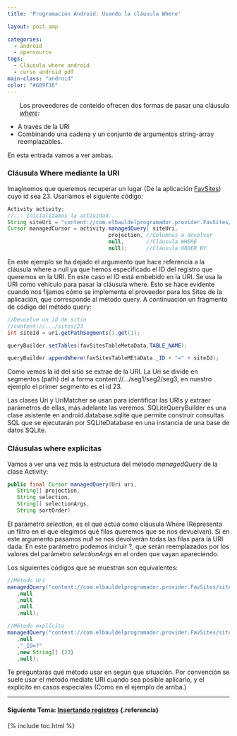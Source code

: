 ```yaml
---
title: 'Programación Android: Usando la cláusula Where'

layout: post.amp

categories:
  - android
  - opensource
tags:
  - Cláusula where android
  - curso android pdf
main-class: "android"
color: "#689F38"
---
```

<div class="separator" style="clear: both; text-align: center;">
<a href="/assets/img/2013/07/iconoAndroid.png" imageanchor="1" style="clear:left; float:left;margin-right:1em; margin-bottom:1em"><amp-img border="0" src="/assets/img/2013/07/iconoAndroid.png" style="clear:left; float:left;margin-right:1em; margin-bottom:1em" width="128px" height="128px" /></a>
</div>

Los proveedores de conteido ofrecen dos formas de pasar una cláusula *[where][1]:*

  * A través de la URI
  * Combinando una cadena y un conjunto de argumentos string-array reemplazables.

En esta entrada vamos a ver ambas.

### Cláusula Where mediante la URI

Imaginemos que queremos recuperar un lugar (De la aplicación [FavSites][2]) cuyo id sea 23. Usaríamos el siguiente código:


<!--ad-->

```java
Activity activity;
//... Inicializamos la actividad...
String siteUri = "content://com.elbauldelprogramador.provider.FavSites/sites/23";
Cursor managedCursor = activity.managedQuery( siteUri,
                                projection, //Columnas a devolver
                                null,       //Cláusula WHERE
                                null);      //Cláusula ORDER BY

```

En este ejemplo se ha dejado el argumento que hace referencia a la cláusula where a null ya que hemos especificado el ID del registro que queremos en la URI. En este caso el ID está embebido en la URI. Se usa la URI como vehículo para pasar la cláusula where. Esto se hace evidente cuando nos fijamos cómo se implementa el proveedor para los Sites de la aplicación, que corresponde al método query. A continuación un fragmento de código del método query:

```java
//Devuelve un id de sitio
//content://.../sites/23
int siteId = uri.getPathSegments().get(1);

queryBuilder.setTables(favSitesTableMetaData.TABLE_NAME);

queryBuilder.appendWhere(favSitesTableMEtaData._ID + "=" + siteId);

```

Como vemos la id del sitio se extrae de la URI. La Uri se divide en segmentos (path) del a forma content://&#8230;/seg1/seg2/seg3, en nuestro ejemplo el primer segmento es el id 23.

<p class="alert">
  Las clases Uri y UriMatcher se usan para identificar las URIs y extraer parámetros de ellas, más adelante las veremos. SQLiteQueryBuilder es una clase asistente en android.database.sqlite que permite construir consultas SQL que se ejecutarán por SQLiteDatabase en una instancia de una base de datos SQLite.
</p>

### Cláusulas where explícitas

Vamos a ver una vez más la estructura del método *managedQuery* de la clase Activity:

```java
public final Cursor managedQuery(Uri uri,
   String[] projection,
   String selection,
   String[] selectionArgs,
   String sortOrder)

```

El parámetro *selection*, es el que actúa como cláusula Where (Representa un filtro en el que elegimos qué filas queremos que se nos devuelvan). Si en este argumento pasamos *null* se nos devolverán todas las filas para la URI dada. En este parámetro podemos incluir ?, que serán reemplazados por los valores del parámetro *selectionArgs* en el orden que vayan apareciendo.

Los siguientes códigos que se muestran son equivalentes:

```java
//Método Uri
managedQuery("content://com.elbauldelprogramador.provider.FavSites/sites/23"
   ,null
   ,null
   ,null
   ,null);

//Método explícito
managedQuery("content://com.elbauldelprogramador.provider.FavSites/sites"
   ,null
   ,"_ID=?"
   ,new String[] {23}
   ,null);

```

Te preguntarás qué método usar en según que situación. Por convención se suele usar el método mediate URI cuando sea posible aplicarlo, y el explícito en casos especiales (Como en el ejemplo de arriba.)

* * *

#### Siguiente Tema: [Insertando registros][3] {.referencia}





 [1]: /consulta-de-datos-clausula-where
 [2]: /prueba-la-aplicacion-favsites-en-tu
 [3]: /programacion-android-insertando/

{% include toc.html %}
